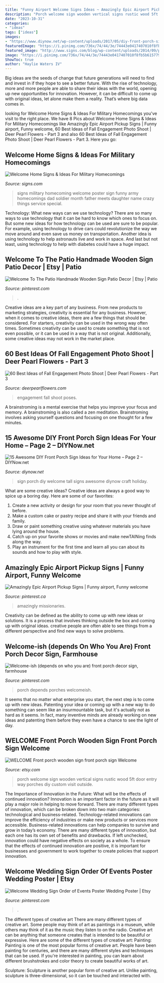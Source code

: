```yaml
---
title: "Funny Airport Welcome Signs Ideas ~ Amazingly Epic Airport Pickup Signs"
description: "Porch welcome sign wooden vertical signs rustic wood 5ft door entry way porches diy custom visit outside"
date: "2023-10-31"
categories:
- "ideas"
tags: ["ideas"]
images:
- "https://www.diynow.net/wp-content/uploads/2017/05/diy-front-porch-sign-4.jpg"
featuredImage: "https://i.pinimg.com/736x/74/44/3e/74443e0417407010f8fb5b615779f301.jpg"
featured_image: "http://www.signs.com/blog/wp-content/uploads/2014/09/pink-poster-name-is-carter-560x904.jpg"
image: "https://i.pinimg.com/736x/74/44/3e/74443e0417407010f8fb5b615779f301.jpg"
ShowToc: true
author: "Haylie Waters IV"
---
```



Big ideas are the seeds of change that future generations will need to find and invest in if they hope to see a better future. With the rise of technology, more and more people are able to share their ideas with the world, opening up new opportunities for innovation. However, it can be difficult to come up with original ideas, let alone make them a reality. That’s where big data comes in.

	

		
looking for Welcome Home Signs &amp; Ideas For Military Homecomings you've visit to the right place. We have 8 Pics about Welcome Home Signs &amp; Ideas For Military Homecomings like Amazingly Epic Airport Pickup Signs | Funny airport, Funny welcome, 60 Best Ideas of Fall Engagement Photo Shoot | Deer Pearl Flowers - Part 3 and also 60 Best Ideas of Fall Engagement Photo Shoot | Deer Pearl Flowers - Part 3. Here you go:
		
    
## Welcome Home Signs &amp; Ideas For Military Homecomings

<img loading=lazy src="http://www.signs.com/blog/wp-content/uploads/2014/09/pink-poster-name-is-carter-560x904.jpg" onerror="this.onerror=null;this.src='https://tse2.mm.bing.net/th?id=OIP.qZE7Nf1pnierzcvdkIp45gHaL9&amp;pid=15.1';" alt="Welcome Home Signs &amp; Ideas For Military Homecomings">

_Source: signs.com_

>signs military homecoming welcome poster sign funny army homecomings dad soldier month father meets daughter name crazy things service special. 

	

Technology: What new ways can we use technology?
There are so many ways to use technology that it can be hard to know which ones to focus on. But some new ideas for how technology can be used are sure to be popular. For example, using technology to drive cars could revolutionize the way we move around and even save us money on transportation. Another idea is using technology to help astronauts live and work in space. And last but not least, using technology to help with diabetes could have a huge impact.

    
## Welcome To The Patio Handmade Wooden Sign Patio Decor | Etsy | Patio

<img loading=lazy src="https://i.pinimg.com/736x/49/c0/7e/49c07e3488342267a1f7bb280cb9d465.jpg" onerror="this.onerror=null;this.src='https://tse1.mm.bing.net/th?id=OIP.SXn9vdYRMFkaqpp8fn8pmgHaFS&amp;pid=15.1';" alt="Welcome To The Patio Handmade Wooden Sign Patio Decor | Etsy | Patio">

_Source: pinterest.com_

>. 

	

Creative ideas are a key part of any business. From new products to marketing strategies, creativity is essential for any business. However, when it comes to creative ideas, there are a few things that should be considered. For starters, creativity can be used in the wrong way often times. Sometimes creativity can be used to create something that is not even possible, or it can be used in a way that is not original. Additionally, some creative ideas may not work in the market place.

    
## 60 Best Ideas Of Fall Engagement Photo Shoot | Deer Pearl Flowers - Part 3

<img loading=lazy src="https://www.deerpearlflowers.com/wp-content/uploads/2016/08/Fall-Engagement-Photo-Shoot-and-Poses-Ideas-58.jpg" onerror="this.onerror=null;this.src='https://tse1.mm.bing.net/th?id=OIP.0bGCn8QNboLPETL1J6KNXAHaLI&amp;pid=15.1';" alt="60 Best Ideas of Fall Engagement Photo Shoot | Deer Pearl Flowers - Part 3">

_Source: deerpearlflowers.com_

>engagement fall shoot poses. 

	

A brainstroming is a mental exercise that helps you improve your focus and memory. A brainstroming is also called a zen meditation. Brainstroming involves asking yourself questions and focusing on one thought for a few minutes.

    
## 15 Awesome DIY Front Porch Sign Ideas For Your Home – Page 2 – DIYNow.net

<img loading=lazy src="https://www.diynow.net/wp-content/uploads/2017/05/diy-front-porch-sign-4.jpg" onerror="this.onerror=null;this.src='https://tse4.mm.bing.net/th?id=OIP.UYaCqzWZ4rOsUO5mabEKCgHaJ4&amp;pid=15.1';" alt="15 Awesome DIY Front Porch Sign Ideas for Your Home – Page 2 – DIYNow.net">

_Source: diynow.net_

>sign porch diy welcome tall signs awesome diynow craft holiday. 

	

What are some creative ideas?
Creative ideas are always a good way to spice up a boring day. Here are some of our favorites: 
1. Create a new activity or design for your room that you never thought of before. 
2. Make a custom cake or pastry recipe and share it with your friends and family. 
3. Draw or paint something creative using whatever materials you have lying around the house. 
4. Catch up on your favorite shows or movies and make newTAINing finds along the way. 
5. Play an instrument for the first time and learn all you can about its sounds and how to play with style.

    
## Amazingly Epic Airport Pickup Signs | Funny Airport, Funny Welcome

<img loading=lazy src="https://i.pinimg.com/736x/74/44/3e/74443e0417407010f8fb5b615779f301.jpg" onerror="this.onerror=null;this.src='https://tse2.mm.bing.net/th?id=OIP.SI6a_vumKbzUTElHeBeqBgHaLG&amp;pid=15.1';" alt="Amazingly Epic Airport Pickup Signs | Funny airport, Funny welcome">

_Source: pinterest.ca_

>amazingly missionaries. 

	

Creativity can be defined as the ability to come up with new ideas or solutions. It is a process that involves thinking outside the box and coming up with original ideas. creative people are often able to see things from a different perspective and find new ways to solve problems.

    
## Welcome-ish (depends On Who You Are) Front Porch Decor Sign, Farmhouse

<img loading=lazy src="https://i.pinimg.com/736x/78/a7/51/78a751bd3350b3cd14ccfb6162d1dc2d.jpg" onerror="this.onerror=null;this.src='https://tse2.mm.bing.net/th?id=OIP.0HAfi2TTIz54d2sX2iQuBQHaLT&amp;pid=15.1';" alt="Welcome-ish (depends on who you are) front porch decor sign, farmhouse">

_Source: pinterest.com_

>porch depends porches welcomeish. 

	

It seems that no matter what enterprise you start, the next step is to come up with new ideas. Patenting your idea or coming up with a new way to do something can seem like an insurmountable task, but it's actually not as hard as it seems. In fact, many inventive minds are already working on new ideas and patenting them before they even have a chance to see the light of day.

    
## WELCOME Front Porch Wooden Sign Front Porch Sign Welcome

<img loading=lazy src="https://img.etsystatic.com/il/01c761/1038554539/il_570xN.1038554539_ibcv.jpg?version=1" onerror="this.onerror=null;this.src='https://tse1.mm.bing.net/th?id=OIP.3Chix7dTpT8XEOo6t2jcAAHaNK&amp;pid=15.1';" alt="WELCOME Front porch wooden sign front porch sign Welcome">

_Source: etsy.com_

>porch welcome sign wooden vertical signs rustic wood 5ft door entry way porches diy custom visit outside. 

	

The Importance of Innovation in the Future: What will be the effects of continued innovation?
Innovation is an important factor in the future as it will play a major role in helping to move forward. There are many different types of innovation, which can be broken down into two main categories: technological and business-related. Technology-related innovations can improve the efficiency of industries or make new products or services more accessible. Business-related innovations can help companies to survive and grow in today’s economy. There are many different types of innovation, but each one has its own set of benefits and drawbacks. If left unchecked, innovation could have negative effects on society as a whole. To ensure that the effects of continued innovation are positive, it is important for businesses and government to work together to create policies that support innovation.

    
## Welcome Wedding Sign Order Of Events Poster Wedding Poster | Etsy

<img loading=lazy src="https://i.pinimg.com/736x/d2/08/0c/d2080c31ba9fc896b679b42422f01c87.jpg" onerror="this.onerror=null;this.src='https://tse3.mm.bing.net/th?id=OIP.kxA3iEb95olZz_mT7c_ipgHaI2&amp;pid=15.1';" alt="Welcome Wedding Sign Order of Events Poster Wedding Poster | Etsy">

_Source: pinterest.com_

>. 

	

The different types of creative art
There are many different types of creative art. Some people may think of art as paintings in a museum, while others may think of it as the music they listen to on the radio. Creative art can be anything that someone creates that is intended to be beautiful or expressive. Here are some of the different types of creative art:
Painting: Painting is one of the most popular forms of creative art. People have been painting for centuries, and there are many different styles and techniques that can be used. If you're interested in painting, you can learn about different brushstrokes and color theory to create beautiful works of art.

Sculpture: Sculpture is another popular form of creative art. Unlike painting, sculpture is three-dimensional, so it can be touched and interacted with.

